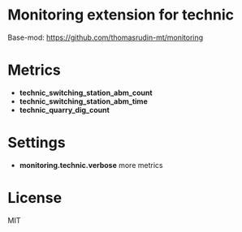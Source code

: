 
# Monitoring extension for technic

Base-mod: https://github.com/thomasrudin-mt/monitoring

# Metrics

* **technic_switching_station_abm_count**
* **technic_switching_station_abm_time**
* **technic_quarry_dig_count**

# Settings

* **monitoring.technic.verbose** more metrics

# License

MIT
